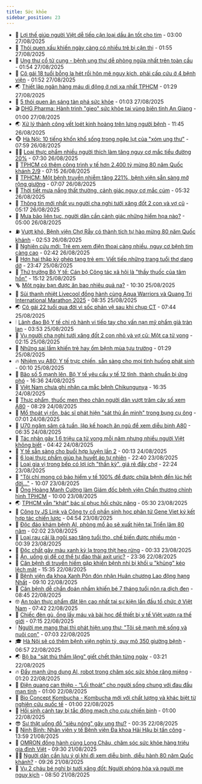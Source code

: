 ```yaml
---
title: Sức khỏe
sidebar_position: 23
---
```


<!-- dantri-suc-khoe:START -->
- 🤔 [Lợi thế giúp người Việt dễ tiếp cận loại dầu ăn tốt cho tim](https://dantri.com.vn/suc-khoe/loi-the-giup-nguoi-viet-de-tiep-can-loai-dau-an-tot-cho-tim-20250826222750855.htm) - 03:00 27/08/2025
- 🚦 [Thói quen xấu khiến ngày càng có nhiều trẻ bị cận thị](https://dantri.com.vn/suc-khoe/thoi-quen-xau-khien-ngay-cang-co-nhieu-tre-bi-can-thi-20250826201925534.htm) - 01:55 27/08/2025
- 🤖 [Ung thư cổ tử cung - bệnh ung thư dễ phòng ngừa nhất trên toàn cầu](https://dantri.com.vn/suc-khoe/ung-thu-co-tu-cung-benh-ung-thu-de-phong-ngua-nhat-tren-toan-cau-20250826223346378.htm) - 01:54 27/08/2025
- 🐻 [Cô gái 18 tuổi bỗng la hét rồi hôn mê nguy kịch, phải cấp cứu ở 4 bệnh viện](https://dantri.com.vn/suc-khoe/co-gai-18-tuoi-bong-la-het-roi-hon-me-nguy-kich-phai-cap-cuu-o-4-benh-vien-20250827011330732.htm) - 01:52 27/08/2025
- 🌏 [Thiết lập ngân hàng máu di động ở nơi xa nhất TPHCM](https://dantri.com.vn/suc-khoe/thiet-lap-ngan-hang-mau-di-dong-o-noi-xa-nhat-tphcm-20250826185336486.htm) - 01:29 27/08/2025
- 👺 [5 thói quen ăn sáng tàn phá sức khỏe](https://dantri.com.vn/suc-khoe/5-thoi-quen-an-sang-tan-pha-suc-khoe-20250826212349169.htm) - 01:03 27/08/2025
- 🎬 [DHG Pharma: Hành trình &quot;gieo&quot; sức khỏe tại vùng biên tỉnh An Giang](https://dantri.com.vn/suc-khoe/dhg-pharma-hanh-trinh-gieo-suc-khoe-tai-vung-bien-tinh-an-giang-20250826223420989.htm) - 01:00 27/08/2025
- 🌏 [Xử lý thành công vết loét kinh hoàng trên lưng người bệnh](https://dantri.com.vn/suc-khoe/xu-ly-thanh-cong-vet-loet-kinh-hoang-tren-lung-nguoi-benh-20250826154142425.htm) - 11:45 26/08/2025
- 🐵 [Hà Nội: 10 tiếng khốn khổ sống trong ngập lụt của &quot;xóm ung thư&quot;](https://dantri.com.vn/suc-khoe/ha-noi-10-tieng-khon-kho-song-trong-ngap-lut-cua-xom-ung-thu-20250826144507511.htm) - 07:59 26/08/2025
- 👨‍🏫 [Loại thực phẩm nhiều người thích làm tăng nguy cơ mắc tiểu đường 20%](https://dantri.com.vn/suc-khoe/loai-thuc-pham-nhieu-nguoi-thich-lam-tang-nguy-co-mac-tieu-duong-20-20250826112711053.htm) - 07:30 26/08/2025
- 🤗 [TPHCM có thêm công trình y tế hơn 2.400 tỷ mừng 80 năm Quốc khánh 2/9](https://dantri.com.vn/suc-khoe/tphcm-co-them-cong-trinh-y-te-hon-2400-ty-mung-80-nam-quoc-khanh-29-20250826132910080.htm) - 07:15 26/08/2025
- 🫶 [TPHCM: Một bệnh truyền nhiễm tăng 221%, bệnh viện sẵn sàng mở rộng giường](https://dantri.com.vn/suc-khoe/tphcm-mot-benh-truyen-nhiem-tang-221-benh-vien-san-sang-mo-rong-giuong-20250826135308934.htm) - 07:07 26/08/2025
- 🙉 [Thời tiết mưa nắng thất thường, cảnh giác nguy cơ mắc cúm](https://dantri.com.vn/suc-khoe/thoi-tiet-mua-nang-that-thuong-canh-giac-nguy-co-mac-cum-20250826104054639.htm) - 05:32 26/08/2025
- 🦅 [Thông tin mới nhất vụ người cha nghi tưới xăng đốt 2 con và vợ cũ](https://dantri.com.vn/suc-khoe/thong-tin-moi-nhat-vu-nguoi-cha-nghi-tuoi-xang-dot-2-con-va-vo-cu-20250826115113445.htm) - 05:17 26/08/2025
- 🐘 [Mưa bão liên tục, người dân cần cảnh giác những hiểm họa nào?](https://dantri.com.vn/suc-khoe/mua-bao-lien-tuc-nguoi-dan-can-canh-giac-nhung-hiem-hoa-nao-20250825154504060.htm) - 05:00 26/08/2025
- ⛽️ [Vượt khó, Bệnh viện Chợ Rẫy có thành tích tự hào mừng 80 năm Quốc khánh](https://dantri.com.vn/suc-khoe/vuot-kho-benh-vien-cho-ray-co-thanh-tich-tu-hao-mung-80-nam-quoc-khanh-20250826094210371.htm) - 02:53 26/08/2025
- 🤡 [Nghiên cứu mới: Trẻ em xem điện thoại càng nhiều, nguy cơ bệnh tim càng cao](https://dantri.com.vn/suc-khoe/nghien-cuu-moi-tre-em-xem-dien-thoai-cang-nhieu-nguy-co-benh-tim-cang-cao-20250825111721136.htm) - 02:42 26/08/2025
- 💼 [Hơn hai thập kỷ ghép tạng trẻ em: Viết tiếp những trang tuổi thơ dang dở](https://dantri.com.vn/suc-khoe/hon-hai-thap-ky-ghep-tang-tre-em-viet-tiep-nhung-trang-tuoi-tho-dang-do-20250825170836595.htm) - 23:47 25/08/2025
- 🤔 [Thứ trưởng Bộ Y tế: Cán bộ Công tác xã hội là &quot;thầy thuốc của tâm hồn&quot;](https://dantri.com.vn/suc-khoe/thu-truong-bo-y-te-can-bo-cong-tac-xa-hoi-la-thay-thuoc-cua-tam-hon-20250825221138778.htm) - 15:12 25/08/2025
- 🪜 [Một ngày bạn được ăn bao nhiêu quả na?](https://dantri.com.vn/suc-khoe/mot-ngay-ban-duoc-an-bao-nhieu-qua-na-20250825145625873.htm) - 10:30 25/08/2025
- 📝 [Sủi thanh nhiệt Livecool đồng hành cùng Aqua Warriors và Quang Tri International Marathon 2025](https://dantri.com.vn/suc-khoe/sui-thanh-nhiet-livecool-dong-hanh-cung-aqua-warriors-va-quang-tri-international-marathon-2025-20250825152705048.htm) - 08:35 25/08/2025
- 🌏 [Cô gái 22 tuổi qua đời vì sốc phản vệ sau khi chụp CT](https://dantri.com.vn/suc-khoe/co-gai-22-tuoi-qua-doi-vi-soc-phan-ve-sau-khi-chup-ct-20250825121513115.htm) - 07:44 25/08/2025
- 🕯 [Lãnh đạo Bộ Y tế chỉ rõ hành vi tiếp tay cho vấn nạn mỹ phẩm giả tràn lan](https://dantri.com.vn/suc-khoe/lanh-dao-bo-y-te-chi-ro-hanh-vi-tiep-tay-cho-van-nan-my-pham-gia-tran-lan-20250825102144781.htm) - 03:53 25/08/2025
- 🦍 [Vụ người cha nghi tưới xăng đốt 2 con nhỏ và vợ cũ: Một ca tử vong](https://dantri.com.vn/suc-khoe/vu-nguoi-cha-nghi-tuoi-xang-dot-2-con-nho-va-vo-cu-mot-ca-tu-vong-20250825091003830.htm) - 02:15 25/08/2025
- 🌈 [Những sai lầm khiến trẻ hay ốm bệnh mùa tựu trường](https://dantri.com.vn/suc-khoe/nhung-sai-lam-khien-tre-hay-om-benh-mua-tuu-truong-20250825072505600.htm) - 01:29 25/08/2025
- 🔥 [Nhiệm vụ A80: Y tế trực chiến, sẵn sàng cho mọi tình huống phát sinh](https://dantri.com.vn/suc-khoe/nhiem-vu-a80-y-te-truc-chien-san-sang-cho-moi-tinh-huong-phat-sinh-20250824201834564.htm) - 00:10 25/08/2025
- 🌊 [Bão số 5 mạnh lên, Bộ Y tế yêu cầu y tế 12 tỉnh, thành chuẩn bị ứng phó](https://dantri.com.vn/suc-khoe/bao-so-5-manh-len-bo-y-te-yeu-cau-y-te-12-tinh-thanh-chuan-bi-ung-pho-20250824214214885.htm) - 16:36 24/08/2025
- 🚦 [Việt Nam chưa ghi nhận ca mắc bệnh Chikungunya](https://dantri.com.vn/suc-khoe/viet-nam-chua-ghi-nhan-ca-mac-benh-chikungunya-20250824204809037.htm) - 16:35 24/08/2025
- 🤖 [Thực phẩm, thuốc men theo chân người dân vượt trăm cây số xem A80](https://dantri.com.vn/suc-khoe/thuc-pham-thuoc-men-theo-chan-nguoi-dan-vuot-tram-cay-so-xem-a80-20250824135549533.htm) - 08:29 24/08/2025
- 🤡 [Mổ thoát vị rốn, bác sĩ phát hiện &quot;sát thủ ẩn mình&quot; trong bụng cụ ông](https://dantri.com.vn/suc-khoe/mo-thoat-vi-ron-bac-si-phat-hien-sat-thu-an-minh-trong-bung-cu-ong-20250824093007987.htm) - 07:01 24/08/2025
- 💂 [U70 ngậm sâm cả tuần, lập kế hoạch ăn ngủ để xem diễu binh A80](https://dantri.com.vn/suc-khoe/u70-ngam-sam-ca-tuan-lap-ke-hoach-an-ngu-de-xem-dieu-binh-a80-20250824132203169.htm) - 06:35 24/08/2025
- 🦄 [Tác nhân gây 1,6 triệu ca tử vong mỗi năm nhưng nhiều người Việt không biết](https://dantri.com.vn/suc-khoe/tac-nhan-gay-16-trieu-ca-tu-vong-moi-nam-nhung-nhieu-nguoi-viet-khong-biet-20250824110143531.htm) - 04:42 24/08/2025
- 🧠 [Y tế sẵn sàng cho buổi hợp luyện lần 2](https://dantri.com.vn/suc-khoe/y-te-san-sang-cho-buoi-hop-luyen-lan-2-20250824064740775.htm) - 00:13 24/08/2025
- 🤖 [6 loại thực phẩm giúp hạ huyết áp tự nhiên](https://dantri.com.vn/suc-khoe/6-loai-thuc-pham-giup-ha-huyet-ap-tu-nhien-20250823204143797.htm) - 22:40 23/08/2025
- 💼 [Loại gia vị trong bếp có lợi ích &quot;thần kỳ&quot;, giá rẻ đầy chợ](https://dantri.com.vn/suc-khoe/loai-gia-vi-trong-bep-co-loi-ich-than-ky-gia-re-day-cho-20250823235020783.htm) - 22:24 23/08/2025
- 🧰 [&quot;Tôi chỉ mong có bảo hiểm y tế 100% để được chữa bệnh đến lúc hết đời...&quot;](https://dantri.com.vn/suc-khoe/toi-chi-mong-co-bao-hiem-y-te-100-de-duoc-chua-benh-den-luc-het-doi-20250823130306128.htm) - 10:07 23/08/2025
- 🎉 [Ông Hoàng Mạnh Cường làm Giám đốc bệnh viện Chấn thương chỉnh hình TPHCM](https://dantri.com.vn/suc-khoe/ong-hoang-manh-cuong-lam-giam-doc-benh-vien-chan-thuong-chinh-hinh-tphcm-20250823133435072.htm) - 10:00 23/08/2025
- 🌏 [TPHCM vẫn &quot;khát&quot; bác sĩ phục hồi chức năng](https://dantri.com.vn/suc-khoe/tphcm-van-khat-bac-si-phuc-hoi-chuc-nang-20250823100646133.htm) - 05:30 23/08/2025
- 📝 [Công ty JS Link và Công ty cổ phần sinh học phân tử Gene Viet ký kết hợp tác chiến lược](https://dantri.com.vn/suc-khoe/cong-ty-js-link-va-cong-ty-co-phan-sinh-hoc-phan-tu-gene-viet-ky-ket-hop-tac-chien-luoc-20250823114141722.htm) - 04:54 23/08/2025
- 🧠 [Độc đáo khám bệnh AI, phòng mổ ảo sẽ xuất hiện tại Triển lãm 80 năm](https://dantri.com.vn/suc-khoe/doc-dao-kham-benh-ai-phong-mo-ao-se-xuat-hien-tai-trien-lam-80-nam-20250823082037195.htm) - 02:02 23/08/2025
- 🚀 [Loại rau cải là ngôi sao tăng tuổi thọ, chế biến được nhiều món](https://dantri.com.vn/suc-khoe/loai-rau-cai-la-ngoi-sao-tang-tuoi-tho-che-bien-duoc-nhieu-mon-20250821091659979.htm) - 00:39 23/08/2025
- 💯 [Độc chất gây màu xanh kỳ lạ trong thịt heo rừng](https://dantri.com.vn/suc-khoe/doc-chat-gay-mau-xanh-ky-la-trong-thit-heo-rung-20250821152020703.htm) - 00:33 23/08/2025
- 🫶 [Ăn, uống gì để cơ thể tự đào thải axit uric?](https://dantri.com.vn/suc-khoe/an-uong-gi-de-co-the-tu-dao-thai-axit-uric-20250822083922145.htm) - 23:36 22/08/2025
- 👹 [Căn bệnh di truyền hiếm gặp khiến bệnh nhi bị khối u &quot;khủng&quot; kéo lệch mặt](https://dantri.com.vn/suc-khoe/can-benh-di-truyen-hiem-gap-khien-benh-nhi-bi-khoi-u-khung-keo-lech-mat-20250822223447256.htm) - 15:35 22/08/2025
- 🤩 [Bệnh viện đa khoa Xanh Pôn đón nhận Huân chương Lao động hạng Nhất](https://dantri.com.vn/suc-khoe/benh-vien-da-khoa-xanh-pon-don-nhan-huan-chuong-lao-dong-hang-nhat-20250822132305796.htm) - 09:10 22/08/2025
- 🌊 [Căn bệnh dễ chẩn đoán nhầm khiến bé 7 tháng tuổi nôn ra dịch đen](https://dantri.com.vn/suc-khoe/can-benh-de-chan-doan-nham-khien-be-7-thang-tuoi-non-ra-dich-den-20250822154059672.htm) - 08:45 22/08/2025
- 🤓 [An toàn thực phẩm đặt lên cao nhất tại sự kiện lần đầu tổ chức ở Việt Nam](https://dantri.com.vn/suc-khoe/an-toan-thuc-pham-dat-len-cao-nhat-tai-su-kien-lan-dau-to-chuc-o-viet-nam-20250822102915176.htm) - 07:42 22/08/2025
- 🌝 [Chiếc đèn gù, ống lấy máu và bài học để thiết bị y tế Việt vươn ra thế giới](https://dantri.com.vn/suc-khoe/chiec-den-gu-ong-lay-mau-va-bai-hoc-de-thiet-bi-y-te-viet-vuon-ra-the-gioi-20250821145701272.htm) - 07:15 22/08/2025
- 🕯 [Người mẹ mang thai thì phát hiện ung thư: &quot;Tôi sẽ mạnh mẽ sống và nuôi con&quot;](https://dantri.com.vn/suc-khoe/nguoi-me-mang-thai-thi-phat-hien-ung-thu-toi-se-manh-me-song-va-nuoi-con-20250822133837228.htm) - 07:03 22/08/2025
- 🎓 [Hà Nội sẽ có thêm bệnh viện nghìn tỷ, quy mô 350 giường bệnh](https://dantri.com.vn/suc-khoe/ha-noi-se-co-them-benh-vien-nghin-ty-quy-mo-350-giuong-benh-20250822124547831.htm) - 06:57 22/08/2025
- 🌏 [Bộ ba &quot;sát thủ thầm lặng&quot; giết chết thận từng ngày](https://dantri.com.vn/suc-khoe/bo-ba-sat-thu-tham-lang-giet-chet-than-tung-ngay-20250822093432267.htm) - 03:21 22/08/2025
- 🔥 [Đẩy mạnh ứng dụng AI, robot trong chăm sóc sức khỏe răng miệng](https://dantri.com.vn/suc-khoe/day-manh-ung-dung-ai-robot-trong-cham-soc-suc-khoe-rang-mieng-20250821181239128.htm) - 01:20 22/08/2025
- 📝 [Điện quang can thiệp - “Lối thoát” cho người sống chung với đau đầu mạn tính](https://dantri.com.vn/suc-khoe/dien-quang-can-thiep-loi-thoat-cho-nguoi-song-chung-voi-dau-dau-man-tinh-20250822003959692.htm) - 01:00 22/08/2025
- 🧠 [Bio Concept Kombucha - Kombucha mới với chất lượng và khác biệt từ nghiên cứu quốc tế](https://dantri.com.vn/suc-khoe/bio-concept-kombucha-kombucha-moi-voi-chat-luong-va-khac-biet-tu-nghien-cuu-quoc-te-20250822001706034.htm) - 01:00 22/08/2025
- 🦅 [Hồi sinh cánh tay bị tắc động mạch cho cựu chiến binh](https://dantri.com.vn/suc-khoe/hoi-sinh-canh-tay-bi-tac-dong-mach-cho-cuu-chien-binh-20250819195638592.htm) - 01:00 22/08/2025
- 😎 [Sự thật uống đồ &quot;siêu nóng&quot; gây ung thư?](https://dantri.com.vn/suc-khoe/su-that-uong-do-sieu-nong-gay-ung-thu-20250822011156587.htm) - 00:35 22/08/2025
- 🎉 [Ninh Bình: Nhân viên y tế Bệnh viện Đa khoa Hải Hậu bị tấn công](https://dantri.com.vn/suc-khoe/ninh-binh-nhan-vien-y-te-benh-vien-da-khoa-hai-hau-bi-tan-cong-20250821175135558.htm) - 13:59 21/08/2025
- 🫣 [OMRON đồng hành cùng Long Châu, chăm sóc sức khỏe hàng triệu gia đình Việt](https://dantri.com.vn/suc-khoe/omron-dong-hanh-cung-long-chau-cham-soc-suc-khoe-hang-trieu-gia-dinh-viet-20250821155241661.htm) - 09:30 21/08/2025
- 🧑‍🏫 [Người dân cần lưu ý gì khi đi xem diễu binh, diễu hành 80 năm Quốc khánh?](https://dantri.com.vn/suc-khoe/nguoi-dan-can-luu-y-gi-khi-di-xem-dieu-binh-dieu-hanh-80-nam-quoc-khanh-20250821161858588.htm) - 09:26 21/08/2025
- 🥷 [Vụ 2 cháu bé nghi bị tưới xăng đốt: Người phóng hỏa và người mẹ nguy kịch](https://dantri.com.vn/suc-khoe/vu-2-chau-be-nghi-bi-tuoi-xang-dot-nguoi-phong-hoa-va-nguoi-me-nguy-kich-20250821140715864.htm) - 08:50 21/08/2025<!-- dantri-suc-khoe:END -->
